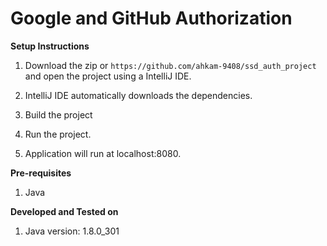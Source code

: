 # Google and GitHub Authorization

**Setup Instructions**

1. Download the zip or `https://github.com/ahkam-9408/ssd_auth_project` and open the project using a IntelliJ IDE.

2. IntelliJ IDE automatically downloads the dependencies.

3. Build the project

4. Run the project.

5. Application will run at localhost:8080.

**Pre-requisites**

1. Java

**Developed and Tested on**

1. Java version: 1.8.0_301